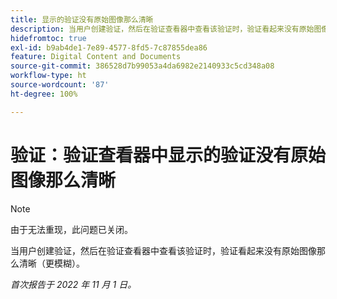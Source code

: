 ```yaml
---
title: 显示的验证没有原始图像那么清晰
description: 当用户创建验证，然后在验证查看器中查看该验证时，验证看起来没有原始图像那么清晰（更模糊）。
hidefromtoc: true
exl-id: b9ab4de1-7e89-4577-8fd5-7c87855dea86
feature: Digital Content and Documents
source-git-commit: 386528d7b99053a4da6982e2140933c5cd348a08
workflow-type: ht
source-wordcount: '87'
ht-degree: 100%

---
```


# 验证：验证查看器中显示的验证没有原始图像那么清晰

<!--This is on both the WF and WFP TOCs-->

>[!NOTE]
>
>由于无法重现，此问题已关闭。

当用户创建验证，然后在验证查看器中查看该验证时，验证看起来没有原始图像那么清晰（更模糊）。

_首次报告于 2022 年 11 月 1 日。_
